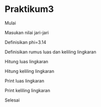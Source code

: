# Praktikum3
<p>Mulai</p>
<p>Masukan nilai jari-jari</p>
<P>Definisikan phi=3.14</P>
<P>Definisikan rumus luas dan keliling lingkaran</P>
<P>Hitung luas lingkaran</P>
<P>Hitung keliling lingkaran</P>
<P>Print luas lingkaran</P>
<P>Print keliling lingkaran</P>
<P>Selesai</P>
